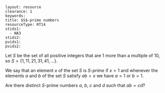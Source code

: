 ````
layout: resource
clearance: 1
keywords:
title: $S$-prime numbers
resourceType: RT14
stids1:
  - NA3
stids2:
pvids1:
pvids2:

````

Let $S$ be the set of all positive integers that are $1$ more than a multiple of $10$, so $S = \{1, 11, 21, 31, 41, \dotsc\}$.

We say that an element $x$ of the set $S$ is _$S$-prime_ if $x > 1$ and whenever the elements $a$ and $b$ of the set $S$ satisfy $ab = x$ we have $a = 1$ or $b = 1$.

Are there distinct $S$-prime numbers $a$, $b$, $c$ and $d$ such that $ab = cd$?